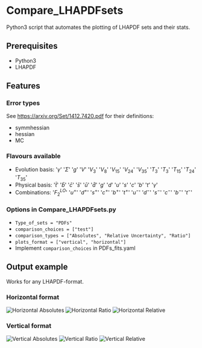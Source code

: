# Compare_LHAPDFsets
Python3 script that automates the plotting of LHAPDF sets and their stats.

## Prerequisites
- Python3
- LHAPDF

## Features
### Error types
See https://arxiv.org/Set/1412.7420.pdf for their definitions:
- symmhessian
- hessian
- MC

### Flavours available
- Evolution basis: '$\gamma$' '$\Sigma$' '$g$' '$V$' '$V_3$' '$V_8$' '$V_{15}$' '$V_{24}$' '$V_{35}$' '$T_{3}$' '$T_{3}$' '$T_{15}$' '$T_{24}$' '$T_{35}$'
- Physical basis: '$\bar{t}$' '$\bar{b}$' '$\bar{c}$' '$\bar{s}$' '$\bar{u}$' '$\bar{d}$' '$g$' '$d$' '$u$' '$s$' '$c$' '$b$' '$t$' '$\gamma$'
- Combinations: '$F_2^{LO}$' '$u^+$' '$d^+$' '$s^+$' '$c^+$' '$b^+$' '$t^+$' '$u^-$' '$d^-$' '$s^-$' '$c^-$' '$b^-$' '$t^-$'

### Options in Compare_LHAPDFsets.py
- `Type_of_sets = "PDFs"`
- `comparison_choices = ["test"]`
- `comparison_types = ["Absolutes", "Relative Uncertainty", "Ratio"]`
- `plots_format = ["vertical", "horizontal"]`
- Implement `comparison_choices` in PDFs_fits.yaml

## Output example
Works for any LHAPDF-format.

### Horizontal format
![Horizontal Absolutes](https://github.com/rabah-khalek/Compare_LHAPDFsets/blob/main/PDFs_fits/horizontal/test_AbsolutesPDFs_Q10.png)
![Horizontal Ratio](https://github.com/rabah-khalek/Compare_LHAPDFsets/blob/main/PDFs_fits/horizontal/test_RatioPDFs_Q10.png?raw=true)
![Horizontal Relative](https://github.com/rabah-khalek/Compare_LHAPDFsets/blob/main/PDFs_fits/horizontal/test_RelativePDFs_Q10.png?raw=true)

### Vertical format
![Vertical Absolutes](https://github.com/rabah-khalek/Compare_LHAPDFsets/blob/main/PDFs_fits/vertical/test_AbsolutesPDFs_Q10.png?raw=true)
![Vertical Ratio](https://github.com/rabah-khalek/Compare_LHAPDFsets/blob/main/PDFs_fits/vertical/test_RatioPDFs_Q10.png?raw=true)
![Vertical Relative](https://github.com/rabah-khalek/Compare_LHAPDFsets/blob/main/PDFs_fits/vertical/test_RelativePDFs_Q10.png?raw=true)
